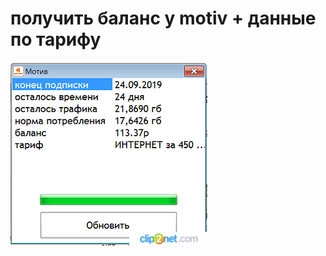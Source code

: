 # получить баланс у motiv + данные по тарифу


![cкрин1](https://github.com/neomichi/TestWork/blob/master/Motiv/Clip2net_190831134700.png "1")

